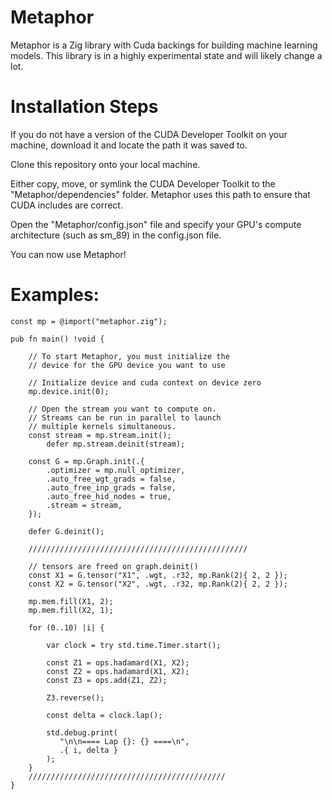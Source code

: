 # Metaphor
Metaphor is a Zig library with Cuda backings for building machine learning models. This library is in a highly experimental state and will likely change a lot.


# Installation Steps

If you do not have a version of the CUDA Developer Toolkit on your machine, download it and locate the path it was saved to.

Clone this repository onto your local machine.

Either copy, move, or symlink the CUDA Developer Toolkit to the "Metaphor/dependencies" folder. Metaphor uses this path to ensure that CUDA includes are correct.

Open the "Metaphor/config.json" file and specify your GPU's compute architecture (such as sm_89) in the config.json file.

You can now use Metaphor!

# Examples:

```zig
const mp = @import("metaphor.zig");

pub fn main() !void {

    // To start Metaphor, you must initialize the
    // device for the GPU device you want to use

    // Initialize device and cuda context on device zero
    mp.device.init(0);

    // Open the stream you want to compute on.
    // Streams can be run in parallel to launch
    // multiple kernels simultaneous.
    const stream = mp.stream.init();
        defer mp.stream.deinit(stream);

    const G = mp.Graph.init(.{
        .optimizer = mp.null_optimizer,
        .auto_free_wgt_grads = false,
        .auto_free_inp_grads = false,
        .auto_free_hid_nodes = true,
        .stream = stream,
    });

    defer G.deinit();

    /////////////////////////////////////////////////

    // tensors are freed on graph.deinit()
    const X1 = G.tensor("X1", .wgt, .r32, mp.Rank(2){ 2, 2 });  
    const X2 = G.tensor("X2", .wgt, .r32, mp.Rank(2){ 2, 2 });

    mp.mem.fill(X1, 2);
    mp.mem.fill(X2, 1);

    for (0..10) |i| {

        var clock = try std.time.Timer.start();

        const Z1 = ops.hadamard(X1, X2);
        const Z2 = ops.hadamard(X1, X2);
        const Z3 = ops.add(Z1, Z2);

        Z3.reverse();

        const delta = clock.lap();

        std.debug.print(
           "\n\n==== Lap {}: {} ====\n", 
           .{ i, delta }
        );
    }
    ////////////////////////////////////////////
}

```


